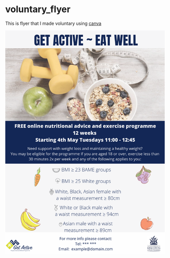 # voluntary_flyer
This is flyer that I made voluntary using [canva](https://www.canva.com/)

![Bartosz Lewosz personal website.](voluntary_flyer.png)
